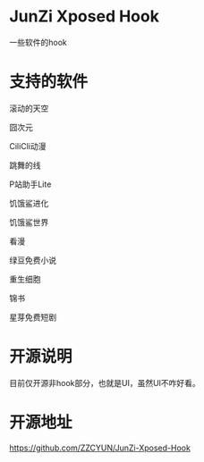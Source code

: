 # JunZi Xposed Hook
一些软件的hook
# 支持的软件
滚动的天空

囧次元

CiliCli动漫

跳舞的线

P站助手Lite

饥饿鲨进化

饥饿鲨世界

看漫

绿豆免费小说

重生细胞

锦书

星芽免费短剧
# 开源说明
目前仅开源非hook部分，也就是UI，虽然UI不咋好看。
# 开源地址
https://github.com/ZZCYUN/JunZi-Xposed-Hook
